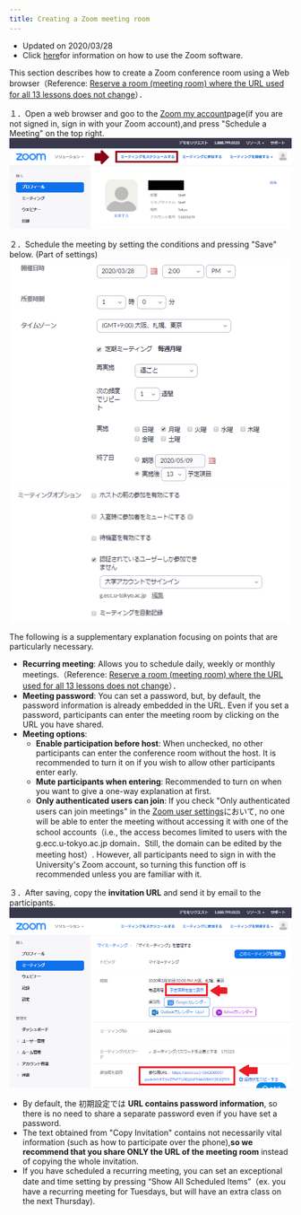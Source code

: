 ```yaml
---
title: Creating a Zoom meeting room
---
```


* Updated on 2020/03/28
* Click [here](create_room_software)for information on how to use the Zoom software.  


This section describes how to create a Zoom conference room using a Web browser（Reference: [Reserve a room (meeting room) where the URL used for all 13 lessons does not change](how_to_use_in_classroom_faculty_members#schedule)）．  

１．Open a web browser and goo to the <a href="https://zoom.us/profile" target="_blank"> Zoom my account</a>page(if you are not signed in, sign in with your Zoom account),and press "Schedule a Meeting" on the top right.  ![ミーティングのスケジュール開始](img/zoom_create_room_browser_1_schedule.png)  



２．Schedule the meeting by setting the conditions and pressing "Save" below.
(Part of settings)    
  ![ミーティング設定1](img/zoom_create_room_browser_2_option.png)  
  ![ミーティング設定2](img/zoom_create_room_browser_3_option.png)  

The following is a supplementary explanation focusing on points that are particularly necessary.  

  * **Recurring meeting**: Allows you to schedule daily, weekly or monthly meetings.（Reference: [Reserve a room (meeting room) where the URL used for all 13 lessons does not change](how_to_use_in_classroom_faculty_members#schedule)）．
  * **Meeting password**: You can set a password, but, by default, the password information is already embedded in the URL. Even if you set a password, participants can enter the meeting room by clicking on the URL you have shared.
  * **Meeting options**:  
    * **Enable participation before host**: When unchecked, no other participants can enter the conference room without the host. It is recommended to turn it on if you wish to allow other participants enter early. 
    * **Mute participants when entering**: Recommended to turn on when you want to give a one-way explanation at first.
    * **Only authenticated users can join**: If you check "Only authenticated users can join meetings" in the <a href="https://zoom.us/profile/setting" target="_blank">Zoom user settings</a>において, no one will be able to enter the meeting without accessing it with one of the school accounts（i.e., the access becomes limited to users with the g.ecc.u-tokyo.ac.jp domain．Still, the domain can be edited by the meeting host）. However, all participants need to sign in with the University's Zoom account, so turning this function off is recommended unless you are familiar with it.  

３．After saving, copy the **invitation URL** and send it by email to the participants.
![スケジュール結果](img/zoom_create_room_browser_4_result.png)  

  * By default, the 初期設定では **URL contains password information**, so there is no need to share a separate password even if you have set a password.
  * The text obtained from "Copy Invitation" contains not necessarily vital information (such as how to participate over the phone),**so we recommend that you share ONLY the URL of the meeting room** instead of copying the whole invitation. 
  * If you have scheduled a recurring meeting, you can set an exceptional date and time setting by pressing “Show All Scheduled Items”（ex. you have a recurring meeting for Tuesdays, but will have an extra class on the next Thursday).




